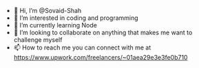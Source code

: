 - 👋 Hi, I’m @Sovaid-Shah
- 👀 I’m interested in coding and programming
- 🌱 I’m currently learning Node
- 💞️ I’m looking to collaborate on anything that makes me want to challenge myself
- 📫 How to reach me you can connect with me at https://www.upwork.com/freelancers/~01aea29e3e3fe0b710

<!---
Sovaid-Shah/Sovaid-Shah is a ✨ special ✨ repository because its `README.md` (this file) appears on your GitHub profile.
You can click the Preview link to take a look at your changes.
--->

